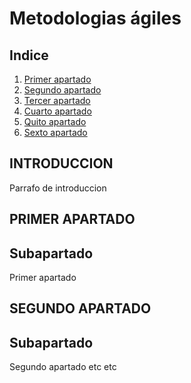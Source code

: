 # **Metodologias ágiles**

## **Indice**

1. [Primer apartado](#id1)
2. [Segundo apartado](#id2)
3. [Tercer apartado](#id3)
4. [Cuarto apartado](#id4)
5. [Quito apartado](#id5)
6. [Sexto apartado](#id6)

## **INTRODUCCION**
Parrafo de introduccion

## **PRIMER APARTADO** <a name="id1"></a>
## Subapartado
Primer apartado

## **SEGUNDO APARTADO** <a name="id2"></a>
## Subapartado
Segundo apartado etc etc
